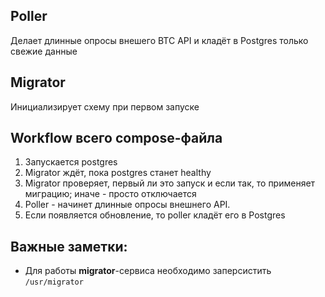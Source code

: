 

## Poller

Делает длинные опросы внешего BTC API и кладёт в Postgres только свежие данные

## Migrator

Инициализирует схему при первом запуске

## Workflow всего compose-файла

1. Запускается postgres
2. Migrator ждёт, пока postgres станет healthy
3. Migrator проверяет, первый ли это запуск и если так, то применяет миграцию; иначе - просто отключается
4. Poller - начинет длинные опросы внешнего API.
5. Если появляется обновление, то poller кладёт его в Postgres

## Важные заметки:

-   Для работы **migrator**-сервиса необходимо заперсистить `/usr/migrator`
